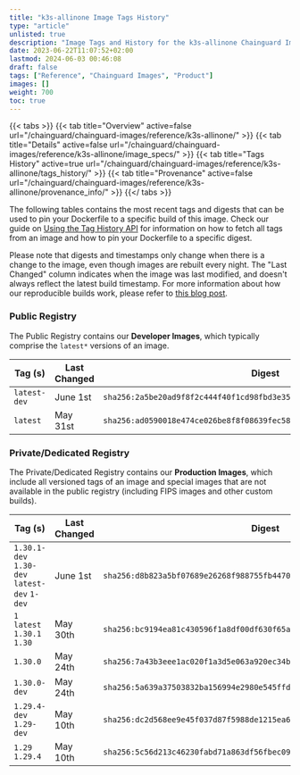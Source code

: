 ```yaml
---
title: "k3s-allinone Image Tags History"
type: "article"
unlisted: true
description: "Image Tags and History for the k3s-allinone Chainguard Image"
date: 2023-06-22T11:07:52+02:00
lastmod: 2024-06-03 00:46:08
draft: false
tags: ["Reference", "Chainguard Images", "Product"]
images: []
weight: 700
toc: true
---
```


{{< tabs >}}
{{< tab title="Overview" active=false url="/chainguard/chainguard-images/reference/k3s-allinone/" >}}
{{< tab title="Details" active=false url="/chainguard/chainguard-images/reference/k3s-allinone/image_specs/" >}}
{{< tab title="Tags History" active=true url="/chainguard/chainguard-images/reference/k3s-allinone/tags_history/" >}}
{{< tab title="Provenance" active=false url="/chainguard/chainguard-images/reference/k3s-allinone/provenance_info/" >}}
{{</ tabs >}}

The following tables contains the most recent tags and digests that can be used to pin your Dockerfile to a specific build of this image. Check our guide on [Using the Tag History API](/chainguard/chainguard-images/using-the-tag-history-api/) for information on how to fetch all tags from an image and how to pin your Dockerfile to a specific digest.

Please note that digests and timestamps only change when there is a change to the image, even though images are rebuilt every night. The "Last Changed" column indicates when the image was last modified, and doesn't always reflect the latest build timestamp. For more information about how our reproducible builds work, please refer to [this blog post](https://www.chainguard.dev/unchained/reproducing-chainguards-reproducible-image-builds).

### Public Registry
The Public Registry contains our **Developer Images**, which typically comprise the `latest*` versions of an image.

| Tag (s)       | Last Changed | Digest                                                                    |
|---------------|--------------|---------------------------------------------------------------------------|
|  `latest-dev` | June 1st     | `sha256:2a5be20ad9f8f2c444f40f1cd98fbd3e3548610a435854f4934449d735087ecb` |
|  `latest`     | May 31st     | `sha256:ad0590018e474ce026be8f8f08639fec58992b5de9aef83c1ee89318c30d72ed` |


### Private/Dedicated Registry
The Private/Dedicated Registry contains our **Production Images**, which include all versioned tags of an image and special images that are not available in the public registry (including FIPS images and other custom builds).

| Tag (s)                                       | Last Changed | Digest                                                                    |
|-----------------------------------------------|--------------|---------------------------------------------------------------------------|
|  `1.30.1-dev` `1.30-dev` `latest-dev` `1-dev` | June 1st     | `sha256:d8b823a5bf07689e26268f988755fb4470ff4c1cbd40988195439935e542ba34` |
|  `1` `latest` `1.30.1` `1.30`                 | May 30th     | `sha256:bc9194ea81c430596f1a8df00df630f65a68cea5cb321c1df59a416314a95f3b` |
|  `1.30.0`                                     | May 24th     | `sha256:7a43b3eee1ac020f1a3d5e063a920ec34bb9b40388fb9b9d885c0bddba102da2` |
|  `1.30.0-dev`                                 | May 24th     | `sha256:5a639a37503832ba156994e2980e545ffda0e0b9936febd1692dec9ca0ec9c8c` |
|  `1.29.4-dev` `1.29-dev`                      | May 10th     | `sha256:dc2d568ee9e45f037d87f5988de1215ea694250f265687395c221f0db91d0b2a` |
|  `1.29` `1.29.4`                              | May 10th     | `sha256:5c56d213c46230fabd71a863df56fbec091c726a2ce78fa74a68dfa0601b00dd` |

